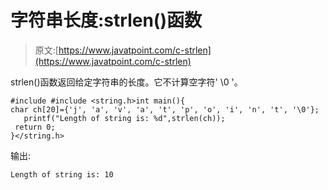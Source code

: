 # 字符串长度:strlen()函数

> 原文:[https://www.javatpoint.com/c-strlen](https://www.javatpoint.com/c-strlen)

strlen()函数返回给定字符串的长度。它不计算空字符' \0 '。

```
#include #include <string.h>int main(){  
char ch[20]={'j', 'a', 'v', 'a', 't', 'p', 'o', 'i', 'n', 't', '\0'};  
   printf("Length of string is: %d",strlen(ch));  
 return 0;  
}</string.h> 
```

输出:

```
Length of string is: 10

```